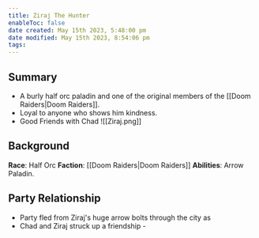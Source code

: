 ```yaml
---
title: Ziraj The Hunter
enableToc: false
date created: May 15th 2023, 5:48:00 pm
date modified: May 15th 2023, 8:54:06 pm
tags: 
---
```

## Summary
- A burly half orc paladin and one of the original members of the [[Doom Raiders|Doom Raiders]].
- Loyal to anyone who shows him kindness.
- Good Friends with Chad
![[Ziraj.png]]

## Background
**Race**: Half Orc
**Faction**: [[Doom Raiders|Doom Raiders]]
**Abilities**: Arrow Paladin.

## Party Relationship
- Party fled from Ziraj's huge arrow bolts through the city as
- Chad and Ziraj struck up a friendship -
